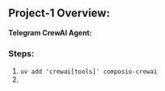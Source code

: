 ## Project-1 Overview:
**Telegram CrewAI Agent:**



### Steps:
1. `uv add 'crewai[tools]' composio-crewai`
2. 